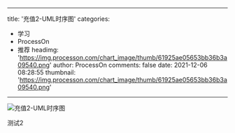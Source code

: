 
---
title: '充值2-UML时序图'
categories: 
 - 学习
 - ProcessOn
 - 推荐
headimg: 'https://img.processon.com/chart_image/thumb/61925ae05653bb36b3a09540.png'
author: ProcessOn
comments: false
date: 2021-12-06 08:28:55
thumbnail: 'https://img.processon.com/chart_image/thumb/61925ae05653bb36b3a09540.png'
---

<div>   
<img class="thumb" alt="充值2-UML时序图" src="https://img.processon.com/chart_image/thumb/61925ae05653bb36b3a09540.png" referrerpolicy="no-referrer">
<p>测试2</p>  
</div>
            
